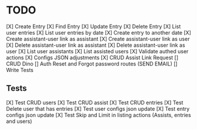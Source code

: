 # TODO

[X] Create Entry
[X] Find Entry
[X] Update Entry
[X] Delete Entry
[X] List user entries
[X] List user entries by date
[X] Create entry to another date
[X] Create assistant-user link as assistant
[X] Create assistant-user link as user
[X] Delete assistant-user link as assistant
[X] Delete assistant-user link as user
[X] List user assistants
[X] List assisted users
[X] Validate authed user actions
[X] Configs JSON adjustments
[X] CRUD Assist Link Request
[] CRUD Dino
[] Auth Reset and Forgot password routes (SEND EMAIL)
[] Write Tests

## Tests

[X] Test CRUD users
[X] Test CRUD assist
[X] Test CRUD entries
[X] Test Delete user that has entries
[X] Test user configs json update
[X] Test entry configs json update
[X] Test Skip and Limit in listing actions (Assists, entries and users)
